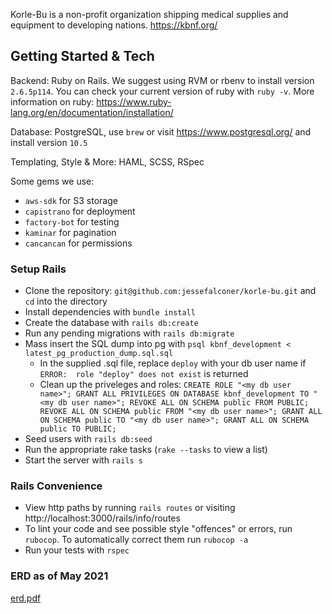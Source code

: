 Korle-Bu is a non-profit organization shipping medical supplies and equipment to developing nations. https://kbnf.org/

## Getting Started & Tech
  Backend: Ruby on Rails. We suggest using RVM or rbenv to install version `2.6.5p114`. You can check your current version of ruby with `ruby -v`. More information on ruby: https://www.ruby-lang.org/en/documentation/installation/

  Database: PostgreSQL, use  `brew` or visit https://www.postgresql.org/ and install version `10.5`

  Templating, Style & More: HAML, SCSS, RSpec

  Some gems we use:
  * `aws-sdk` for S3 storage
  * `capistrano` for deployment
  * `factory-bot` for testing
  * `kaminar` for pagination
  * `cancancan` for permissions

### Setup Rails
* Clone the repository: `git@github.com:jessefalconer/korle-bu.git` and `cd` into the directory
* Install dependencies with `bundle install`
* Create the database with `rails db:create`
* Run any pending migrations with `rails db:migrate`
* Mass insert the SQL dump into pg with `psql kbnf_development < latest_pg_production_dump.sql.sql`
  * In the supplied .sql file, replace `deploy` with your db user name if `ERROR:  role "deploy" does not exist` is returned
  * Clean up the priveleges and roles:
    `CREATE ROLE "<my db user name>";
      GRANT ALL PRIVILEGES ON DATABASE kbnf_development TO "<my db user name>";
      REVOKE ALL ON SCHEMA public FROM PUBLIC;
      REVOKE ALL ON SCHEMA public FROM "<my db user name>";
      GRANT ALL ON SCHEMA public TO "<my db user name>";
      GRANT ALL ON SCHEMA public TO PUBLIC;`
* Seed users with `rails db:seed`
* Run the appropriate rake tasks (`rake --tasks` to view a list)
* Start the server with `rails s`

### Rails Convenience
* View http paths by running `rails routes` or visiting http://localhost:3000/rails/info/routes
* To lint your code and see possible style "offences" or errors, run `rubocop`. To automatically correct them run `rubocop -a`
* Run your tests with `rspec`

### ERD as of May 2021
[erd.pdf](https://github.com/jessefalconer/korle-bu/files/6436451/erd.pdf)

